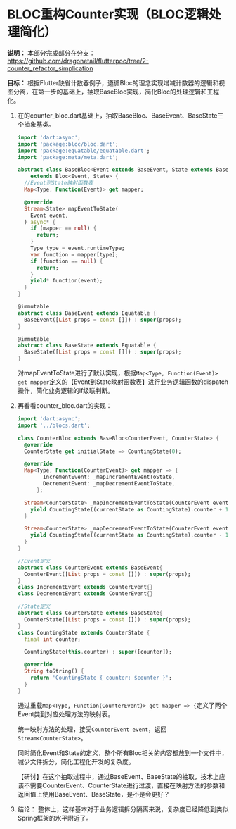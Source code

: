 # BLOC重构Counter实现（BLOC逻辑处理简化）

**说明：** 本部分完成部分在分支： <https://github.com/dragonetail/flutterpoc/tree/2-counter_refactor_simplication>

**目标：** 根据Flutter缺省计数器例子，遵循Bloc的理念实现增减计数器的逻辑和视图分离，在第一步的基础上，抽取BaseBloc实现，简化Bloc的处理逻辑和工程化。



1. 在的counter_bloc.dart基础上，抽取BaseBloc、BaseEvent、BaseState三个抽象基类。

   ```dart
   import 'dart:async';
   import 'package:bloc/bloc.dart';
   import 'package:equatable/equatable.dart';
   import 'package:meta/meta.dart';
   
   abstract class BaseBloc<Event extends BaseEvent, State extends BaseState>
       extends Bloc<Event, State> {
     //Event到State映射函数表
     Map<Type, Function(Event)> get mapper;
   
     @override
     Stream<State> mapEventToState(
       Event event,
     ) async* {
       if (mapper == null) {
         return;
       }
       Type type = event.runtimeType;
       var function = mapper[type];
       if (function == null) {
         return;
       }
       yield* function(event);
     }
   }
   
   @immutable
   abstract class BaseEvent extends Equatable {
     BaseEvent([List props = const []]) : super(props);
   }
   
   @immutable
   abstract class BaseState extends Equatable {
     BaseState([List props = const []]) : super(props);
   }
   ```

   对mapEventToState进行了默认实现，根据`Map<Type, Function(Event)> get mapper`定义的【Event到State映射函数表】进行业务逻辑函数的dispatch操作，简化业务逻辑的if级联判断。

2. 再看看counter_bloc.dart的实现：

   ```dart
   import 'dart:async';
   import '../blocs.dart';
   
   class CounterBloc extends BaseBloc<CounterEvent, CounterState> {
     @override
     CounterState get initialState => CountingState(0);
   
     @override
     Map<Type, Function(CounterEvent)> get mapper => {
           IncrementEvent: _mapIncrementEventToState,
           DecrementEvent: _mapDecrementEventToState,
         };
   
     Stream<CounterState> _mapIncrementEventToState(CounterEvent event) async* {
       yield CountingState((currentState as CountingState).counter + 1);
     }
   
     Stream<CounterState> _mapDecrementEventToState(CounterEvent event) async* {
       yield CountingState((currentState as CountingState).counter - 1);
     }
   }
   
   //Event定义
   abstract class CounterEvent extends BaseEvent{
     CounterEvent([List props = const []]) : super(props);
   }
   class IncrementEvent extends CounterEvent{}
   class DecrementEvent extends CounterEvent{}
   
   //State定义
   abstract class CounterState extends BaseState{
     CounterState([List props = const []]) : super(props);
   }
   class CountingState extends CounterState {
     final int counter;
   
     CountingState(this.counter) : super([counter]);
   
     @override
     String toString() {
       return 'CountingState { counter: $counter }';
     }
   }
   ```

   通过重载`Map<Type, Function(CounterEvent)> get mapper => {`定义了两个Event类到对应处理方法的映射表。

   统一映射方法的处理，接受`CounterEvent event`，返回`Stream<CounterState>`。

   同时简化Event和State的定义，整个所有Bloc相关的内容都放到一个文件中，减少文件拆分，简化工程化开发的复杂度。

   【研讨】在这个抽取过程中，通过BaseEvent、BaseState的抽取，技术上应该不需要CounterEvent、CounterState进行过渡，直接在映射方法的参数和返回值上使用BaseEvent、BaseState，是不是会更好？

   

3. 结论： 整体上，这样基本对于业务逻辑拆分隔离来说，复杂度已经降低到类似Spring框架的水平附近了。

   

